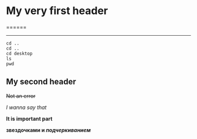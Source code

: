 # My very first header

======

----

```
cd ..
cd ..
cd desktop
ls
pwd
```

## My second header

~~Not an error~~

*I wanna say that*

**It is important part**

**звездочками и _подчеркиванием_** 